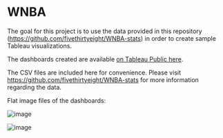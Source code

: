# WNBA

The goal for this project is to use the data provided in this repository (https://github.com/fivethirtyeight/WNBA-stats) in order to create sample Tableau visualizations.

The dashboards created are available <a href="https://public.tableau.com/app/profile/david1924/viz/WNBA1/TopHistoricalPlayerStats">on Tableau Public here</a>.

The CSV files are included here for convenience. Please visit https://github.com/fivethirtyeight/WNBA-stats for more information regarding the data.

Flat image files of the dashboards:

![image](https://github.com/d-wiltshire/WNBA/assets/100863488/d74b6b1f-7690-4c53-ab45-22d78aedcf95)

![image](https://github.com/d-wiltshire/WNBA/assets/100863488/f9b56fe0-b2f0-49af-bbbc-177a5fe532f6)


